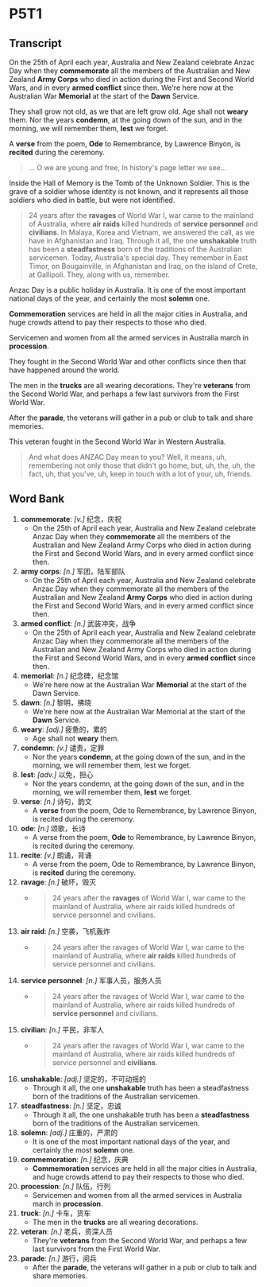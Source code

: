 # P5T1

## Transcript


On the 25th of April each year, Australia and New Zealand celebrate Anzac Day when they **commemorate** all the members of the Australian and New Zealand **Army Corps** who died in action during the First and Second World Wars, and in every **armed conflict** since then. We're here now at the Australian War **Memorial** at the start of the **Dawn** Service.

They shall grow not old, as we that are left grow old. Age shall not **weary** them. Nor the years **condemn**, at the going down of the sun, and in the morning, we will remember them, **lest** we forget.

A **verse** from the poem, **Ode** to Remembrance, by Lawrence Binyon, is **recited** during the ceremony.

> ... O we are young and free, In history's page letter we see...

Inside the Hall of Memory is the Tomb of the Unknown Soldier. This is the grave of a soldier whose identity is not known, and it represents all those soldiers who died in battle, but were not identified.

> 24 years after the **ravages** of World War I, war came to the mainland of Australia, where **air raids** killed hundreds of **service personnel** and **civilians**. In Malaya, Korea and Vietnam, we answered the call, as we have in Afghanistan and Iraq. Through it all, the one **unshakable** truth has been a **steadfastness** born of the traditions of the Australian servicemen. Today, Australia's special day. They remember in East Timor, on Bougainville, in Afghanistan and Iraq, on the island of Crete, at Gallipoli. They, along with us, remember.

Anzac Day is a public holiday in Australia. It is one of the most important national days of the year, and certainly the most **solemn** one.

**Commemoration** services are held in all the major cities in Australia, and huge crowds attend to pay their respects to those who died.

Servicemen and women from all the armed services in Australia march in **procession**.

They fought in the Second World War and other conflicts since then that have happened around the world.

The men in the **trucks** are all wearing decorations. They're **veterans** from the Second World War, and perhaps a few last survivors from the First World War.

After the **parade**, the veterans will gather in a pub or club to talk and share memories.

This veteran fought in the Second World War in Western Australia.

> And what does ANZAC Day mean to you? Well, it means, uh, remembering not only those that didn't go home, but, uh, the, uh, the fact, uh, that you've, uh, keep in touch with a lot of your, uh, friends.

## Word Bank

1. **commemorate**: *[v.]* 纪念，庆祝
    - On the 25th of April each year, Australia and New Zealand celebrate Anzac Day when they **commemorate** all the members of the Australian and New Zealand Army Corps who died in action during the First and Second World Wars, and in every armed conflict since then.
2. **army corps**: *[n.]* 军团，陆军部队
    - On the 25th of April each year, Australia and New Zealand celebrate Anzac Day when they commemorate all the members of the Australian and New Zealand **Army Corps** who died in action during the First and Second World Wars, and in every armed conflict since then.
3. **armed conflict**: *[n.]* 武装冲突，战争
    - On the 25th of April each year, Australia and New Zealand celebrate Anzac Day when they commemorate all the members of the Australian and New Zealand Army Corps who died in action during the First and Second World Wars, and in every **armed conflict** since then.
4. **memorial**: *[n.]* 纪念碑，纪念馆
    - We're here now at the Australian War **Memorial** at the start of the Dawn Service.
5. **dawn**: *[n.]* 黎明，拂晓
    - We're here now at the Australian War Memorial at the start of the **Dawn** Service.
6. **weary**: *[adj.]* 疲惫的，累的
    - Age shall not **weary** them.
7. **condemn**: *[v.]* 谴责，定罪
    - Nor the years **condemn**, at the going down of the sun, and in the morning, we will remember them, lest we forget.
8. **lest**: *[adv.]* 以免，担心
    - Nor the years condemn, at the going down of the sun, and in the morning, we will remember them, **lest** we forget.
9. **verse**: *[n.]* 诗句，韵文
    - A **verse** from the poem, Ode to Remembrance, by Lawrence Binyon, is recited during the ceremony.
10. **ode**: *[n.]* 颂歌，长诗
    - A verse from the poem, **Ode** to Remembrance, by Lawrence Binyon, is recited during the ceremony.
11. **recite**: *[v.]* 朗诵，背诵
    - A verse from the poem, Ode to Remembrance, by Lawrence Binyon, is **recited** during the ceremony.
12. **ravage**: *[n.]* 破坏，毁灭
    - > 24 years after the **ravages** of World War I, war came to the mainland of Australia, where air raids killed hundreds of service personnel and civilians.
13. **air raid**: *[n.]* 空袭，飞机轰炸
    - > 24 years after the ravages of World War I, war came to the mainland of Australia, where **air raids** killed hundreds of service personnel and civilians.
14. **service personnel**: *[n.]* 军事人员，服务人员
    - > 24 years after the ravages of World War I, war came to the mainland of Australia, where air raids killed hundreds of **service personnel** and civilians.
15. **civilian**: *[n.]* 平民，非军人
    - > 24 years after the ravages of World War I, war came to the mainland of Australia, where air raids killed hundreds of service personnel and **civilians**.
16. **unshakable**: *[adj.]* 坚定的，不可动摇的
    - Through it all, the one **unshakable** truth has been a steadfastness born of the traditions of the Australian servicemen.
17. **steadfastness**: *[n.]* 坚定，忠诚
    - Through it all, the one unshakable truth has been a **steadfastness** born of the traditions of the Australian servicemen.
18. **solemn**: *[adj.]* 庄重的，严肃的
    - It is one of the most important national days of the year, and certainly the most **solemn** one.
19. **commemoration**: *[n.]* 纪念，庆典
    - **Commemoration** services are held in all the major cities in Australia, and huge crowds attend to pay their respects to those who died.
20. **procession**: *[n.]* 队伍，行列
    - Servicemen and women from all the armed services in Australia march in **procession**.
21. **truck**: *[n.]* 卡车，货车
    - The men in the **trucks** are all wearing decorations.
22. **veteran**: *[n.]* 老兵，资深人员
    - They're **veterans** from the Second World War, and perhaps a few last survivors from the First World War.
23. **parade**: *[n.]* 游行，阅兵
    - After the **parade**, the veterans will gather in a pub or club to talk and share memories.
